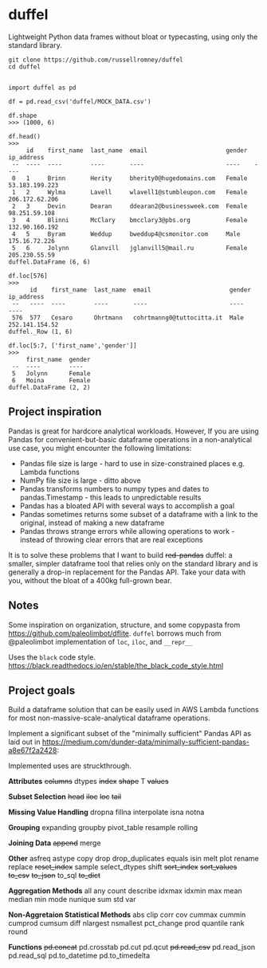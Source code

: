 # duffel
Lightweight Python data frames without bloat or typecasting, using only the standard library.


```
git clone https://github.com/russellromney/duffel
cd duffel


import duffel as pd

df = pd.read_csv('duffel/MOCK_DATA.csv')

df.shape
>>> (1000, 6)

df.head()
>>>
     id    first_name  last_name  email                      gender  ip_address      
 --  ----  ----        ----       ----                       ----    ----            
 0   1     Brinn       Herity     bherity0@hugedomains.com   Female  53.183.199.223  
 1   2     Wylma       Lavell     wlavell1@stumbleupon.com   Female  206.172.62.206  
 2   3     Devin       Dearan     ddearan2@businessweek.com  Female  98.251.59.108   
 3   4     Blinni      McClary    bmcclary3@pbs.org          Female  132.90.160.192  
 4   5     Byram       Weddup     bweddup4@csmonitor.com     Male    175.16.72.226   
 5   6     Jolynn      Glanvill   jglanvill5@mail.ru         Female  205.230.55.59   
duffel.DataFrame (6, 6)

df.loc[576]
>>>
      id    first_name  last_name  email                      gender  ip_address      
 --   ----  ----        ----       ----                       ----    ----            
 576  577   Cesaro      Ohrtmann   cohrtmanng0@tuttocitta.it  Male    252.141.154.52  
duffel._Row (1, 6)

df.loc[5:7, ['first_name','gender']]
>>>
     first_name  gender  
 --  ----        ----    
 5   Jolynn      Female  
 6   Moina       Female  
duffel.DataFrame (2, 2)
```


## Project inspiration

Pandas is great for hardcore analytical workloads. However, If you are using Pandas for convenient-but-basic dataframe operations in a non-analytical use case, you might encounter the following limitations:
- Pandas file size is large - hard to use in size-constrained places e.g. Lambda functions
- NumPy file size is large - ditto above
- Pandas transforms numbers to numpy types and dates to pandas.Timestamp - this leads to unpredictable results
- Pandas has a bloated API with several ways to accomplish a goal
- Pandas sometimes returns some subset of a dataframe with a link to the original, instead of making a new dataframe
- Pandas throws strange errors while allowing operations to work - instead of throwing clear errors that are real exceptions

It is to solve these problems that I want to build ~~red-pandas~~ duffel: a smaller, simpler dataframe tool that relies only on the standard library and is generally a drop-in replacement for the Pandas API. Take your data with you, without the bloat of a 400kg full-grown bear.

## Notes

Some inspiration on organization, structure, and some copypasta from https://github.com/paleolimbot/dflite. `duffel` borrows much from @paleolimbot implementation of `loc`, `iloc`, and `__repr__`

Uses the `black` code style. https://black.readthedocs.io/en/stable/the_black_code_style.html

## Project goals

Build a dataframe solution that can be easily used in AWS Lambda functions for most non-massive-scale-analytical dataframe operations. 

Implement a significant subset of the "minimally sufficient" Pandas API as laid out in https://medium.com/dunder-data/minimally-sufficient-pandas-a8e67f2a2428:

Implemented uses are struckthrough.

**Attributes**
~~columns~~
dtypes
~~index~~
~~shape~~
T
~~values~~

**Subset Selection**
~~head~~
~~iloc~~
~~loc~~
~~tail~~

**Missing Value Handling**
dropna
fillna
interpolate
isna
notna

**Grouping**
expanding
groupby
pivot_table
resample
rolling

**Joining Data**
~~append~~
merge

**Other**
asfreq
astype
copy
drop
drop_duplicates
equals
isin
melt
plot
rename
replace
~~reset_index~~
sample
select_dtypes
shift
~~sort_index~~
~~sort_values~~
~~to_csv~~
~~to_json~~
to_sql
~~to_dict~~

**Aggregation Methods**
all
any
count
describe
idxmax
idxmin
max
mean
median
min
mode
nunique
sum
std
var

**Non-Aggretaion Statistical Methods**
abs
clip
corr
cov
cummax
cummin
cumprod
cumsum
diff
nlargest
nsmallest
pct_change
prod
quantile
rank
round

**Functions**
~~pd.concat~~
pd.crosstab
pd.cut
pd.qcut
~~pd.read_csv~~
pd.read_json
pd.read_sql
pd.to_datetime
pd.to_timedelta
